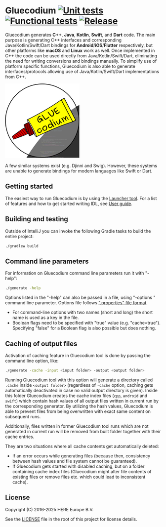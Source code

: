 # Gluecodium [![Unit tests](https://github.com/heremaps/gluecodium/actions/workflows/unit-tests.yml/badge.svg)](https://github.com/heremaps/gluecodium/actions/workflows/unit-tests.yml)[![Functional tests](https://github.com/heremaps/gluecodium/actions/workflows/functional-tests.yml/badge.svg)](https://github.com/heremaps/gluecodium/actions/workflows/functional-tests.yml) [![Release](https://jitpack.io/v/heremaps/gluecodium.svg)](https://jitpack.io/#heremaps/gluecodium)

Gluecodium generates **C++**, **Java**, **Kotlin**, **Swift**, and **Dart** code. The main purpose is generating C++ interfaces and
corresponding Java/Kotlin/Swift/Dart bindings for **Android**/**iOS**/**Flutter** respectively, but other platforms like **macOS**
and **Linux** work as well. Once implemented in C++ the code can be used directly from Java/Kotlin/Swift/Dart,
eliminating the need for writing conversions and bindings manually.
To simplify use of platform specific functions, Gluecodium is also able to generate interfaces/protocols
allowing use of Java/Kotlin/Swift/Dart implementations from C++.

![Gluecodium logo](docs/logo.svg)

A few similar systems exist (e.g. Djinni and Swig). However, these systems are unable to generate
bindings for modern languages like Swift or Dart.

## Getting started

The easiest way to run Gluecodium is by using the [Launcher tool](tools/README.md).
For a list of features and how to get started writing IDL, see [User guide](./docs/guide.md).

## Building and testing
Outside of IntelliJ you can invoke the following Gradle tasks to build
the entire project:

```bash
./gradlew build
```

## Command line parameters
For information on Gluecodium command line parameters run it with "-help":

```bash
./generate -help
```

Options listed in the "-help" can also be passed in a file, using "-options <file-name>" command
line parameter. Options file follows [".properties" file format](https://en.wikipedia.org/wiki/.properties).
* For command-line options with two names (short and long) the short name is used as a key in the
file.
* Boolean flags need to be specified with "true" value (e.g. "cache=true"). Specifying "false" for a
Boolean flag is also possible but does nothing.

## Caching of output files
Activation of caching feature in Gluecodium tool is done by passing the command line option, like:

```bash
./generate -cache -input <input folder> -output <output folder>
```

Running Gluecodium tool with this option will generate a directory called `.cache` inside `<output folder>`
(regardless of `-cache` option, caching gets automatically deactivated in case no valid output
directory is given). Inside this folder Gluecodium creates the cache index files (`cpp`, `android` and
`swift`) which contain hash values of all output files written in current run by the corresponding
generator. By utilizing the hash values, Gluecodium is able to prevent files from being overwritten
with exact same content on subsequent runs.

Additionally, files written in former Gluecodium tool runs which are not generated in current run will be
removed from built folder together with their cache entries.

They are two situations where all cache contents get automatically deleted:

* If an error occurs while generating files (because then, consistency between hash values and file
system cannot be guaranteed).
* If Gluecodium gets started with disabled caching, but on a folder containing cache index files
(Gluecodium might alter file contents of existing files or remove files etc. which could lead to
inconsistent cache).

## License

Copyright (C) 2016-2025 HERE Europe B.V.

See the [LICENSE](./LICENSE) file in the root of this project for license details.
